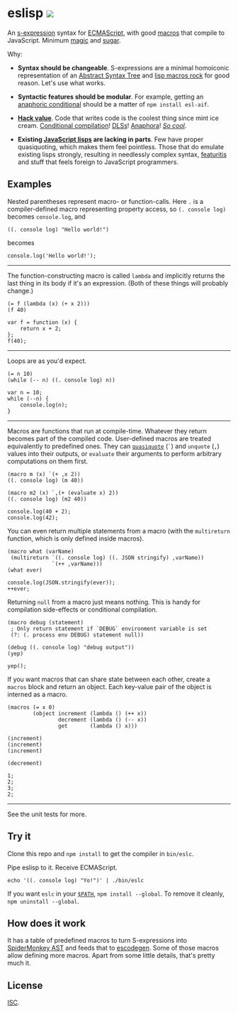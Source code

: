 # eslisp [![](https://img.shields.io/badge/api-unstable-red.svg?style=flat-square)][1]

An [s-expression][2] syntax for [ECMAScript][3], with good [macros][4] that
compile to JavaScript.  Minimum [magic][5] and [sugar][6].

Why:

-   **Syntax should be changeable**.  S-expressions are a minimal homoiconic
    representation of an [Abstract Syntax Tree][7] and [lisp macros rock][8]
    for good reason.  Let's use what works.

-   **Syntactic features should be modular**.  For example, getting an
    [anaphoric conditional][9] should be a matter of `npm install esl-aif`.

-   **[Hack value][10]**.  Code that writes code is the coolest thing since
    mint ice cream.  [Conditional compilation][11]!  [DLSs][12]!
    [Anaphora][13]!  [*So cool*][14].

-   **Existing [JavaScript lisps][15] are lacking in parts**.  Few have proper
    quasiquoting, which makes them feel pointless.  Those that do emulate
    existing lisps strongly, resulting in needlessly complex syntax,
    [featuritis][16] and stuff that feels foreign to JavaScript programmers.

## Examples

<!-- !test program ./bin/eslc | head -c -1 -->

Nested parentheses represent macro- or function-calls.  Here `.` is a
compiler-defined macro representing property access, so `(. console log)`
becomes `console.log`, and

<!-- !test in initial -->

    ((. console log) "Hello world!")

becomes

<!-- !test out initial -->

    console.log('Hello world!');

* * *

The function-constructing macro is called `lambda` and implicitly returns the
last thing in its body if it's an expression.  (Both of these things will
probably change.)

<!-- !test in func and call -->

    (= f (lambda (x) (+ x 2)))
    (f 40)

<!-- !test out func and call -->

    var f = function (x) {
        return x + 2;
    };
    f(40);

* * *

Loops are as you'd expect.

<!-- !test in while loop -->

    (= n 10)
    (while (-- n) ((. console log) n))

<!-- !test out while loop -->

    var n = 10;
    while (--n) {
        console.log(n);
    }

* * *

Macros are functions that run at compile-time.  Whatever they return becomes
part of the compiled code.  User-defined macros are treated equivalently to
predefined ones.  They can [`quasiquote`][17] (`` ` ``) and `unquote` (`,`)
values into their outputs, or `evaluate` their arguments to perform arbitrary
computations on them first.

<!-- !test in macro and call -->

    (macro m (x) `(+ ,x 2))
    ((. console log) (m 40))

    (macro m2 (x) `,(+ (evaluate x) 2))
    ((. console log) (m2 40))

<!-- !test out macro and call -->

    console.log(40 + 2);
    console.log(42);

You can even return multiple statements from a macro (with the `multireturn`
function, which is only defined inside macros).

<!-- !test in multiple-return macro -->

    (macro what (varName)
     (multireturn `((. console log) ((. JSON stringify) ,varName))
                  `(++ ,varName)))
    (what ever)

<!-- !test out multiple-return macro -->

    console.log(JSON.stringify(ever));
    ++ever;

Returning `null` from a macro just means nothing.  This is handy for
compilation side-effects or conditional compilation.

<!-- !test in nothing-returning macro -->

    (macro debug (statement)
     ; Only return statement if `DEBUG` environment variable is set
     (?: (. process env DEBUG) statement null))

    (debug ((. console log) "debug output"))
    (yep)

<!-- !test out nothing-returning macro -->

    yep();

If you want macros that can share state between each other, create a `macros`
block and return an object.  Each key-value pair of the object is interned as a
macro.

<!-- !test in macros block -->

    (macros (= x 0)
            (object increment (lambda () (++ x))
                    decrement (lambda () (-- x))
                    get       (lambda () x)))

    (increment)
    (increment)
    (increment)

    (decrement)

<!-- !test out macros block -->

    1;
    2;
    3;
    2;

* * *

See the unit tests for more.

## Try it

Clone this repo and `npm install` to get the compiler in `bin/eslc`.

Pipe eslisp to it. Receive ECMAScript.

    echo '((. console log) "Yo!")' | ./bin/eslc

If you want `eslc` in your [`$PATH`][18], `npm install --global`.  To remove it
cleanly, `npm uninstall --global`.

## How does it work

It has a table of predefined macros to turn S-expressions into [SpiderMonkey
AST][19] and feeds that to [escodegen][20].  Some of those macros allow
defining more macros.  Apart from some little details, that's pretty much it.

## License

[ISC][21].

[1]: http://semver.org/
[2]: https://en.wikipedia.org/wiki/S-expression
[3]: http://en.wikipedia.org/wiki/ECMAScript
[4]: http://stackoverflow.com/questions/267862/what-makes-lisp-macros-so-special
[5]: http://www.catb.org/jargon/html/M/magic.html
[6]: http://en.wikipedia.org/wiki/Syntactic_sugar
[7]: http://en.wikipedia.org/wiki/Abstract_syntax_tree
[8]: http://blog.rongarret.info/2015/05/why-lisp.html
[9]: https://en.wikipedia.org/wiki/Anaphoric_macro
[10]: http://www.catb.org/jargon/html/H/hack-value.html
[11]: http://en.wikipedia.org/wiki/Conditional_compilation
[12]: http://en.wikipedia.org/wiki/Domain-specific_language
[13]: http://en.wikipedia.org/wiki/Anaphoric_macro
[14]: http://c2.com/cgi/wiki?LispMacro
[15]: http://ceaude.twoticketsplease.de/js-lisps.html
[16]: http://en.wikipedia.org/wiki/Feature_creep
[17]: http://axisofeval.blogspot.co.uk/2013/04/a-quasiquote-i-can-understand.html
[18]: http://en.wikipedia.org/wiki/PATH_(variable)
[19]: https://developer.mozilla.org/en-US/docs/Mozilla/Projects/SpiderMonkey/Parser_API
[20]: https://github.com/estools/escodegen
[21]: http://opensource.org/licenses/ISC
